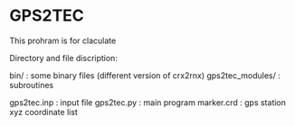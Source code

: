# GPS2TEC

This prohram is for claculate

Directory and file discription:

bin/  : some binary files (different version of crx2rnx)
gps2tec_modules/  : subroutines

gps2tec.inp :  input file 
gps2tec.py  : main program
marker.crd  : gps station xyz coordinate list


